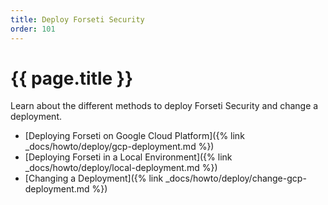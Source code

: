 ```yaml
---
title: Deploy Forseti Security
order: 101
---
```

# {{ page.title }}

Learn about the different methods to deploy Forseti Security and change a deployment.

- [Deploying Forseti on Google Cloud Platform]({% link _docs/howto/deploy/gcp-deployment.md %})
- [Deploying Forseti in a Local Environment]({% link _docs/howto/deploy/local-deployment.md %})
- [Changing a Deployment]({% link _docs/howto/deploy/change-gcp-deployment.md %})
